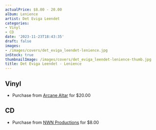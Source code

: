 ```yaml
---
actualPrice: $8.00 - 20.00
album: Lenience
artist: Det Eviga Leendet
categories:
- Vinyl
- CD
date: '2023-11-23T18:43:35'
draft: false
images:
- /images/covers/det_eviga_leendet-lenience.jpg
inStock: true
thumbnailImage: /images/covers/det_eviga_leendet-lenience-thumb.jpg
title: Det Eviga Leendet - Lenience
---
```


## Vinyl
* Purchase from [Arcane Altar](https://arcanealtar.bigcartel.com/product/det-eviga-leendet-lenience-12-lp) for $20.00
## CD
* Purchase from [NWN Productions](http://shop.nwnprod.com/index.php?route=product/product&path=93&product_id=5338&sort=pd.name&order=ASC) for $8.00

